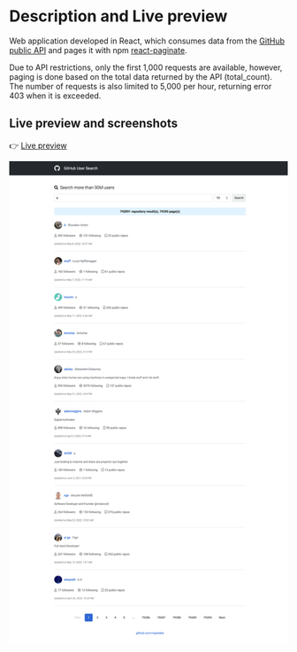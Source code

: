 # Description and Live preview

Web application developed in React, which consumes data from the [GitHub public API](https://docs.github.com/en/rest/search) and pages it with npm [react-paginate](https://www.npmjs.com/package/react-paginate).

Due to API restrictions, only the first 1,000 requests are available, however, paging is done based on the total data returned by the API (total_count). The number of requests is also limited to 5,000 per hour, returning error 403 when it is exceeded.

## Live preview and screenshots

:point_right: [Live preview](https://rojaslabs.github.io/github-user-search/)

![github-user-search-preview](https://github.com/rojaslabs/github-user-search/blob/main/github-user-search-preview.png?raw=true)
